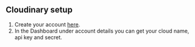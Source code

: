 ## Cloudinary setup

1. Create your account [here](https://cloudinary.com/).
2. In the Dashboard under account details you can get your cloud name, api key and secret.
